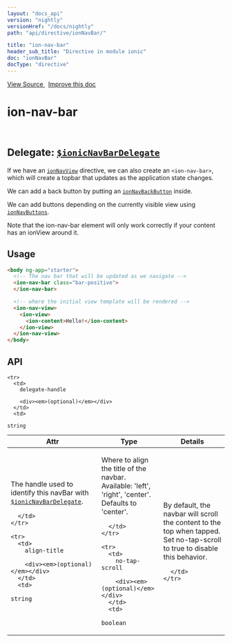 ```yaml
---
layout: "docs_api"
version: "nightly"
versionHref: "/docs/nightly"
path: "api/directive/ionNavBar/"

title: "ion-nav-bar"
header_sub_title: "Directive in module ionic"
doc: "ionNavBar"
docType: "directive"
---
```


<div class="improve-docs">
<a href='http://github.com/driftyco/ionic/tree/1.x/js/angular/directive/navBar.js#L2'>
View Source
</a>
&nbsp;
<a href='http://github.com/driftyco/ionic/edit/1.x/js/angular/directive/navBar.js#L2'>
Improve this doc
</a>
</div>




<h1 class="api-title">

ion-nav-bar



<br/>
<small>
Delegate: <a href="/docs/nightly/api/service/$ionicNavBarDelegate/"><code>$ionicNavBarDelegate</code></a>
</small>

</h1>





If we have an <a href="/docs/nightly/api/directive/ionNavView/"><code>ionNavView</code></a> directive, we can also create an
`<ion-nav-bar>`, which will create a topbar that updates as the application state changes.

We can add a back button by putting an <a href="/docs/nightly/api/directive/ionNavBackButton/"><code>ionNavBackButton</code></a> inside.

We can add buttons depending on the currently visible view using
<a href="/docs/nightly/api/directive/ionNavButtons/"><code>ionNavButtons</code></a>.

Note that the ion-nav-bar element will only work correctly if your content has an
ionView around it.









<h2 id="usage">Usage</h2>

```html
<body ng-app="starter">
  <!-- The nav bar that will be updated as we navigate -->
  <ion-nav-bar class="bar-positive">
  </ion-nav-bar>

  <!-- where the initial view template will be rendered -->
  <ion-nav-view>
    <ion-view>
      <ion-content>Hello!</ion-content>
    </ion-view>
  </ion-nav-view>
</body>
```


<h2 id="api" style="clear:both;">API</h2>

<table class="table" style="margin:0;">
  <thead>
    <tr>
      <th>Attr</th>
      <th>Type</th>
      <th>Details</th>
    </tr>
  </thead>
  <tbody>
    
    <tr>
      <td>
        delegate-handle
        
        <div><em>(optional)</em></div>
      </td>
      <td>
        
  <code>string</code>
      </td>
      <td>
        <p>The handle used to identify this navBar
with <a href="/docs/nightly/api/service/$ionicNavBarDelegate/"><code>$ionicNavBarDelegate</code></a>.</p>

        
      </td>
    </tr>
    
    <tr>
      <td>
        align-title
        
        <div><em>(optional)</em></div>
      </td>
      <td>
        
  <code>string</code>
      </td>
      <td>
        <p>Where to align the title of the navbar.
Available: &#39;left&#39;, &#39;right&#39;, &#39;center&#39;. Defaults to &#39;center&#39;.</p>

        
      </td>
    </tr>
    
    <tr>
      <td>
        no-tap-scroll
        
        <div><em>(optional)</em></div>
      </td>
      <td>
        
  <code>boolean</code>
      </td>
      <td>
        <p>By default, the navbar will scroll the content
to the top when tapped.  Set no-tap-scroll to true to disable this behavior.</p>

        
      </td>
    </tr>
    
  </tbody>
</table>









